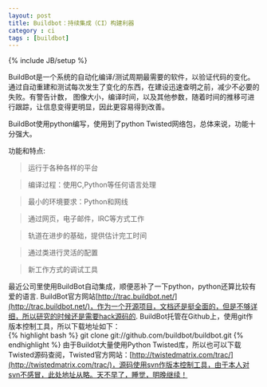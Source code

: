 ```yaml
---
layout: post
title: Buildbot：持续集成（CI）构建利器
category : ci
tags : [buildbot]
---
```

{% include JB/setup %}

BuildBot是一个系统的自动化编译/测试周期最需要的软件，以验证代码的变化。通过自动重建和测试每次发生了变化的东西，在建设迅速查明之前，减少不必要的失败。有警告计数， 图像大小，编译时间，以及其他参数，随着时间的推移可进行跟踪，让信息变得更明显，因此更容易得到改善。

BuildBot使用python编写，使用到了python Twisted网络包，总体来说，功能十分强大。

功能和特点:

> 运行于各种各样的平台

> 编译过程：使用C,Python等任何语言处理

> 最小的环境要求：Python和网线

> 通过网页，电子邮件，IRC等方式工作

> 轨道在进步的基础，提供估计完工时间

> 通过类进行灵活的配置

> 新工作方式的调试工具

最近公司里使用BuildBot自动集成，顺便恶补了一下python，python还算比较有爱的语言. BuildBot官方网站[http://trac.buildbot.net/](http://trac.buildbot.net/)，作为一个开源项目，文档还是挺全面的，但是不够详细，所以研究的时候还是需要hack源码的. BuildBot托管在Github上，使用git作版本控制工具，所以下载地址如下： 		    
{% highlight bash %}
git clone git://github.com/buildbot/buildbot.git
{% endhighlight %}
由于Buildot大量使用Python Twisted库，所以也可以下载Twisted源码查阅，Twisted官方网站：[http://twistedmatrix.com/trac/](http://twistedmatrix.com/trac/)，源码使用svn作版本控制工具，由于本人对svn不感冒，此处地址从略。天不早了，睡觉，明晚继续！ 

